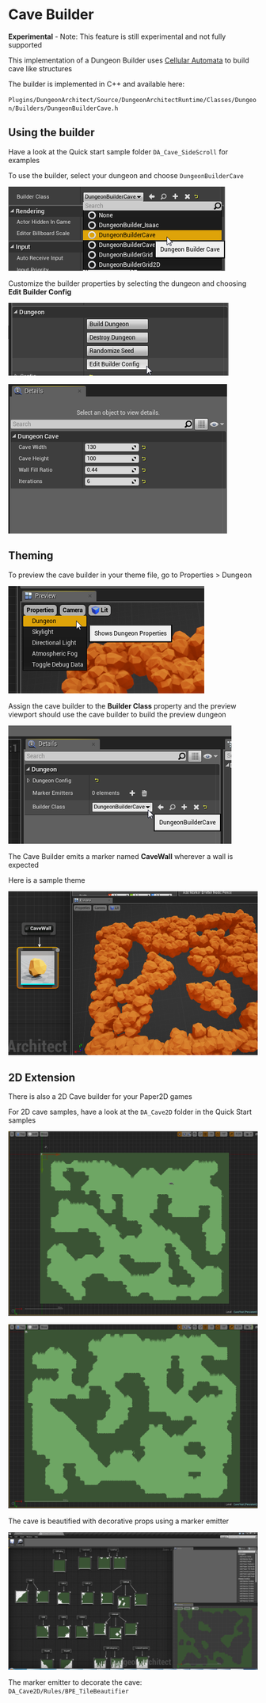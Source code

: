 Cave Builder
============

**Experimental** - Note: This feature is still experimental and not fully supported

This implementation of a Dungeon Builder uses [Cellular Automata](http://www.roguebasin.com/index.php?title=Cellular_Automata_Method_for_Generating_Random_Cave-Like_Levels) to build cave like structures

The builder is implemented in C++ and available here:

`Plugins/DungeonArchitect/Source/DungeonArchitectRuntime/Classes/Dungeon/Builders/DungeonBuilderCave.h`



Using the builder
-----------------
Have a look at the Quick start sample folder `DA_Cave_SideScroll` for examples

To use the builder, select your dungeon and choose `DungeonBuilderCave`

![Swap out the default builder with the Cave builder](../assets/images/cave_builder_a.png)

Customize the builder properties by selecting the dungeon and choosing **Edit Builder Config**

![Customize the builder config](../assets/images/cave_builder_b.png)

![Cave Builder configuration](../assets/images/cave_builder_c.png)


Theming
-------

To preview the cave builder in your theme file, go to Properties > Dungeon

![Preview Dungeon Properties](../assets/images/cave_builder_d.png)

Assign the cave builder to the **Builder Class** property and the preview viewport should use the cave builder to build the preview dungeon

![Builder Class](../assets/images/cave_builder_f.png)

The Cave Builder emits a marker named **CaveWall** wherever a wall is expected

Here is a sample theme

![Sample Cave theme](../assets/images/cave_builder_g.png)


2D Extension
------------
There is also a 2D Cave builder for your Paper2D games

For 2D cave samples, have a look at the `DA_Cave2D` folder in the Quick Start samples 

![Paper2D Cave](../assets/images/cave2d_1.png)

![More Procedural 2D Caves](../assets/images/cave2d_2.png)


The cave is beautified with decorative props using a marker emitter

![Cave decoration theme](../assets/images/cave2d_3.png)

The marker emitter to decorate the cave:  `DA_Cave2D/Rules/BPE_TileBeautifier`
